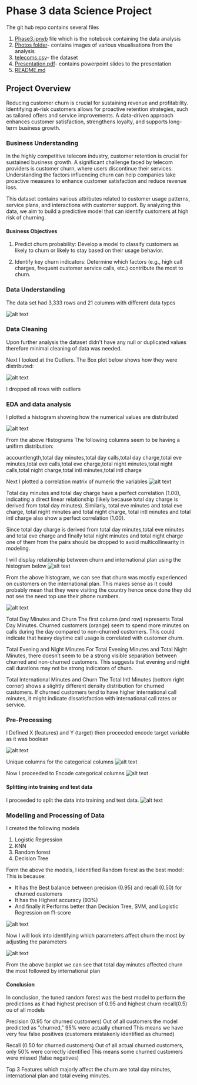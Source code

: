 # Phase 3 data Science Project

The git hub repo contains several files 
1. [Phase3.ipnyb](https://github.com/Thazes/Phase3Project/blob/main/Phase3.ipynb) file which is the notebook containing the data analysis
2. [Photos folder](https://github.com/Thazes/Phase3Project/tree/main/photos)- contains images of various visualisations from the analysis
3. [telecoms.csv](https://github.com/Thazes/Phase3Project/blob/main/telecoms.csv)- the dataset
4. [Presentation.pdf](https://github.com/Thazes/Phase3Project/blob/main/Presentation.pdf)- contains powerpoint slides to the presentation 
5. [README.md](https://github.com/Thazes/Phase3Project/blob/main/README.md)

## Project Overview 

Reducing customer churn is crucial for sustaining revenue and profitability. Identifying at-risk customers allows for proactive retention strategies, such as tailored offers and service improvements. A data-driven approach enhances customer satisfaction, strengthens loyalty, and supports long-term business growth.


### Business Understanding

In the highly competitive telecom industry, customer retention is crucial for sustained business growth. A significant challenge faced by telecom providers is customer churn, where users discontinue their services. Understanding the factors influencing churn can help companies take proactive measures to enhance customer satisfaction and reduce revenue loss.

This dataset contains various attributes related to customer usage patterns, service plans, and interactions with customer support. By analyzing this data, we aim to build a predictive model that can identify customers at high risk of churning.

#### Business Objectives
 1. Predict churn probability: Develop a model to classify customers as likely to churn or likely to stay based on their usage behavior.

 2. Identify key churn indicators: Determine which factors (e.g., high call charges, frequent customer service calls, etc.) contribute the most to churn.



### Data Understanding

The data set had 3,333 rows and 21 columns with different data types

![alt text](https://github.com/Thazes/Phase3Project/blob/main/photos/datatypes.png)


### Data Cleaning

Upon further analysis the dataset didn't have any null or duplicated values therefore minimal cleaning of data was needed.

Next I looked at the Outliers. The Box plot below shows how they were distributed:

![alt text](https://github.com/Thazes/Phase3Project/blob/main/photos/box%20plot%20showing%20outliers.png)

I dropped all rows with outliers

### EDA and data analysis
I plotted a histogram showing how the numerical values are distributed

![alt text](https://github.com/Thazes/Phase3Project/blob/main/photos/Histogram%20Numerical%20Columns.png)

From the above Histograms The following columns seem to be having a unifirm distribution:

accountlength,total day minutes,total day calls,total day charge,total eve minutes,total eve calls,total eve charge,total night minutes,total night calls,total night charge,total intl minutes,total intl charge

Next I plotted a correlation matrix of numeric the variables 
![alt text](https://github.com/Thazes/Phase3Project/blob/main/photos/correlationmatricnumeric.png)

Total day minutes and total day charge have a perfect correlation (1.00), indicating a direct linear relationship (likely because total day charge is derived from total day minutes). Similarly, total eve minutes and total eve charge, total night minutes and total night charge, total intl minutes and total intl charge also show a perfect correlation (1.00).

Since total day charge is derived from total day minutes,total eve minutes and total eve charge and finally total night minutes and total night charge one of them from the pairs should be dropped to avoid multicollinearity in modeling.

I will display relationship between churn and international plan using the histogram below
![alt text](https://github.com/Thazes/Phase3Project/blob/main/photos/histogramchurnvsinternationalplan.png)

From the above histogram, we can see that churn was mostly experienced on customers on the international plan. This makes sense as it could probably mean that they were visiting the country hence once done they did not see the need top use their phone numbers.

![alt text](https://github.com/Thazes/Phase3Project/blob/main/photos/pairplot_multiple_variables.png)

Total Day Minutes and Churn
The first column (and row) represents Total Day Minutes. Churned customers (orange) seem to spend more minutes on calls during the day compared to non-churned customers. This could indicate that heavy daytime call usage is correlated with customer churn.

Total Evening and Night Minutes
For Total Evening Minutes and Total Night Minutes, there doesn’t seem to be a strong visible separation between churned and non-churned customers. This suggests that evening and night call durations may not be strong indicators of churn.

Total International Minutes and Churn
The Total Intl Minutes (bottom right corner) shows a slightly different density distribution for churned customers. If churned customers tend to have higher international call minutes, it might indicate dissatisfaction with international call rates or service.


### Pre-Processing
I Defined  X (features) and Y (target) then proceeded encode target variable as it was boolean

![alt text](https://github.com/Thazes/Phase3Project/blob/main/photos/Separating%20XandY.png)

Unique columns for the categorical columns
![alt text](https://github.com/Thazes/Phase3Project/blob/main/photos/categorical_colum_unique.png)

Now I proceeded to Encode categorical columns
![alt text](https://github.com/Thazes/Phase3Project/blob/main/photos/Laabel%20and%20OHE%20encoding%20.png)

####  Splitting into training and test data

I proceeded to split the data into training and test data.
![alt text](https://github.com/Thazes/Phase3Project/blob/main/photos/splitting_training_test.png)

### Modelling and Processing of Data
I created the following models
1. Logistic Regression
2. KNN
3. Random forest
4. Decision Tree

Form the above the models, I identified Random forest as the best model:
This is because:

* It has the Best balance between precision (0.95) and recall (0.50) for churned customers
* It has the Highest accuracy (93%)
* And finally it Performs better than Decision Tree, SVM, and Logistic Regression on f1-score

![alt text](https://github.com/Thazes/Phase3Project/blob/main/photos/Tuned%20_random_forest_model.png)

Now I will look into identifying which parameters affect churn the most by adjusting the parameters  

![alt text](https://github.com/Thazes/Phase3Project/blob/main/photos/factors.png)

From the above barplot we can see that total day minutes affected churn the most followed by international plan

#### Conclusion

In conclusion, the tuned random forest was the best model to perform the predictions as it had highest precison of 0.95 and highest churn recall(0.5) ou of all models

Precision (0.95 for churned customers)
Out of all customers the model predicted as "churned," 95% were actually churned This means we have very few false positives (customers mistakenly identified as churned)

Recall (0.50 for churned customers)
Out of all actual churned customers, only 50% were correctly identified This means some churned customers were missed (false negatives)

Top 3 Features which majorly affect the churn are total day minutes, international plan and total eveing minutes.



